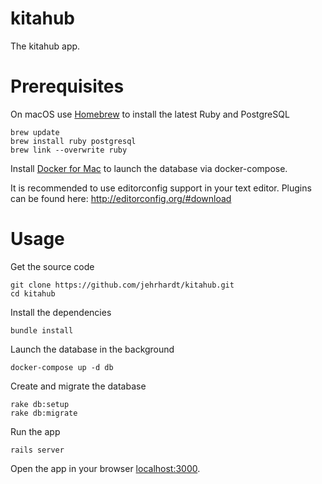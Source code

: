 # kitahub
The kitahub app.

# Prerequisites
On macOS use [Homebrew](http://brew.sh) to install the latest Ruby and PostgreSQL

``` shell
brew update
brew install ruby postgresql
brew link --overwrite ruby
```

Install [Docker for Mac](https://docs.docker.com/docker-for-mac/) to launch the database via docker-compose.

It is recommended to use editorconfig support in your text editor. Plugins can be found here: http://editorconfig.org/#download

# Usage
Get the source code

``` shell
git clone https://github.com/jehrhardt/kitahub.git
cd kitahub
```

Install the dependencies

``` shell
bundle install
```

Launch the database in the background

``` shell
docker-compose up -d db
```

Create and migrate the database

``` shell
rake db:setup
rake db:migrate
```

Run the app

``` shell
rails server
```

Open the app in your browser [localhost:3000](http://localhost:3000).
